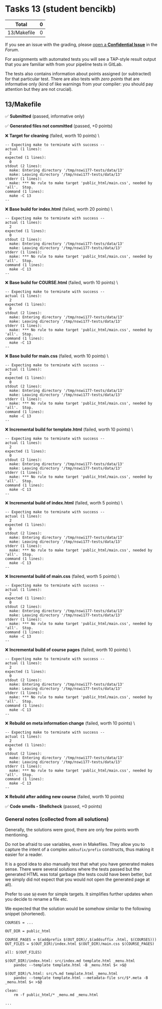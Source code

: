 # Tasks 13 (student bencikb)

| Total                                            |     0 |
|--------------------------------------------------|------:|
| 13/Makefile                                      |     0 |

If you see an issue with the grading, please
[open a **Confidential Issue**](https://gitlab.mff.cuni.cz/teaching/nswi177/2022/common/forum/-/issues/new?issue[confidential]=true&issue[title]=Grading+Tasks+13)
in the _Forum_.


For assignments with automated tests you will see a TAP-style result output
that you are familiar with from your pipeline tests in GitLab.

The tests also contains information about points assigned (or subtracted)
for that particular test. There are also tests with _zero points_ that
are informative only (kind of like warnings from your compiler: you
should pay attention but they are not crucial).

## 13/Makefile

✅ **Submitted** (passed, informative only)

✅ **Generated files not committed** (passed, +0 points)

❌ **Target for cleaning** (failed, worth 10 points) \

```
-- Expecting make to terminate with success --
actual (1 lines):
  2
expected (1 lines):
  0
stdout (2 lines):
  make: Entering directory '/tmp/nswi177-tests/data/13'
  make: Leaving directory '/tmp/nswi177-tests/data/13'
stderr (1 lines):
  make: *** No rule to make target 'public_html/main.css', needed by 'all'.  Stop.
command (1 lines):
  make -C 13
--
```

❌ **Base build for index.html** (failed, worth 20 points) \

```
-- Expecting make to terminate with success --
actual (1 lines):
  2
expected (1 lines):
  0
stdout (2 lines):
  make: Entering directory '/tmp/nswi177-tests/data/13'
  make: Leaving directory '/tmp/nswi177-tests/data/13'
stderr (1 lines):
  make: *** No rule to make target 'public_html/main.css', needed by 'all'.  Stop.
command (1 lines):
  make -C 13
--
```

❌ **Base build for COURSE.html** (failed, worth 10 points) \

```
-- Expecting make to terminate with success --
actual (1 lines):
  2
expected (1 lines):
  0
stdout (2 lines):
  make: Entering directory '/tmp/nswi177-tests/data/13'
  make: Leaving directory '/tmp/nswi177-tests/data/13'
stderr (1 lines):
  make: *** No rule to make target 'public_html/main.css', needed by 'all'.  Stop.
command (1 lines):
  make -C 13
--
```

❌ **Base build for main.css** (failed, worth 10 points) \

```
-- Expecting make to terminate with success --
actual (1 lines):
  2
expected (1 lines):
  0
stdout (2 lines):
  make: Entering directory '/tmp/nswi177-tests/data/13'
  make: Leaving directory '/tmp/nswi177-tests/data/13'
stderr (1 lines):
  make: *** No rule to make target 'public_html/main.css', needed by 'all'.  Stop.
command (1 lines):
  make -C 13
--
```

❌ **Incremental build for template.html** (failed, worth 10 points) \

```
-- Expecting make to terminate with success --
actual (1 lines):
  2
expected (1 lines):
  0
stdout (2 lines):
  make: Entering directory '/tmp/nswi177-tests/data/13'
  make: Leaving directory '/tmp/nswi177-tests/data/13'
stderr (1 lines):
  make: *** No rule to make target 'public_html/main.css', needed by 'all'.  Stop.
command (1 lines):
  make -C 13
--
```

❌ **Incremental build of index.html** (failed, worth 5 points) \

```
-- Expecting make to terminate with success --
actual (1 lines):
  2
expected (1 lines):
  0
stdout (2 lines):
  make: Entering directory '/tmp/nswi177-tests/data/13'
  make: Leaving directory '/tmp/nswi177-tests/data/13'
stderr (1 lines):
  make: *** No rule to make target 'public_html/main.css', needed by 'all'.  Stop.
command (1 lines):
  make -C 13
--
```

❌ **Incremental build of main.css** (failed, worth 5 points) \

```
-- Expecting make to terminate with success --
actual (1 lines):
  2
expected (1 lines):
  0
stdout (2 lines):
  make: Entering directory '/tmp/nswi177-tests/data/13'
  make: Leaving directory '/tmp/nswi177-tests/data/13'
stderr (1 lines):
  make: *** No rule to make target 'public_html/main.css', needed by 'all'.  Stop.
command (1 lines):
  make -C 13
--
```

❌ **Incremental build of course pages** (failed, worth 10 points) \

```
-- Expecting make to terminate with success --
actual (1 lines):
  2
expected (1 lines):
  0
stdout (2 lines):
  make: Entering directory '/tmp/nswi177-tests/data/13'
  make: Leaving directory '/tmp/nswi177-tests/data/13'
stderr (1 lines):
  make: *** No rule to make target 'public_html/main.css', needed by 'all'.  Stop.
command (1 lines):
  make -C 13
--
```

❌ **Rebuild on meta information change** (failed, worth 10 points) \

```
-- Expecting make to terminate with success --
actual (1 lines):
  2
expected (1 lines):
  0
stdout (2 lines):
  make: Entering directory '/tmp/nswi177-tests/data/13'
  make: Leaving directory '/tmp/nswi177-tests/data/13'
stderr (1 lines):
  make: *** No rule to make target 'public_html/main.css', needed by 'all'.  Stop.
command (1 lines):
  make -C 13
--
```

❌ **Rebuild after adding new course** (failed, worth 10 points)

✅ **Code smells - Shellcheck** (passed, +0 points)



### General notes (collected from all solutions)

Generally, the solutions were good, there are only few points worth
mentioning.

Do not be afraid to use variables, even in Makefiles. They allow you to
capture the intent of a complex `addsufix/prefix` constructs, thus making
it easier for a reader.

It is a good idea to also manually test that what you have generated
makes sense. There were several solutions where the tests passed but the
generated HTML was total garbage (the tests could have been better, but
we simply did not expect that you would not open the generated page
at all).

Prefer to use `$@` even for simple targets. It simplifies further updates
when you decide to rename a file etc.

We expected that the solution would be somehow similar to the following
snippet (shortened).

```make
COURSES = ...

OUT_DIR = public_html

COURSE_PAGES = $(addprefix $(OUT_DIR)/,$(addsuffix .html, $(COURSES)))
OUT_FILES = $(OUT_DIR)/index.html $(OUT_DIR)/main.css $(COURSE_PAGES)

all: $(OUT_FILES)

$(OUT_DIR)/index.html: src/index.md template.html _menu.html
    pandoc --template template.html -B _menu.html $< >$@

$(OUT_DIR)/%.html: src/%.md template.html _menu.html
    pandoc --template template.html --metadata-file src/$*.meta -B _menu.html $< >$@

clean:
    rm -f public_html/* _menu.md _menu.html

...
```


